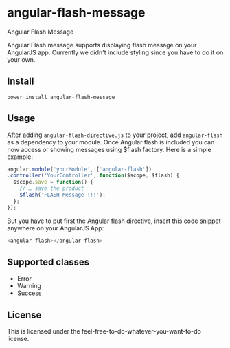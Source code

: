 # angular-flash-message
Angular Flash Message

Angular Flash message supports displaying flash message on your AngularJS app. Currently we didn't include styling since you have to do it on your own.

## Install
`bower install angular-flash-message`

## Usage
After adding `angular-flash-directive.js` to your project, add `angular-flash` as a dependency to your module. Once Angular flash is included you can now access or showing messages using $flash factory. Here is a simple example:

```javascript
angular.module('yourModule', ['angular-flash'])
.controller('YourController', function($scope, $flash) {
  $scope.save = function() {
    // … save the product
    $flash('FLASH Message !!!');
  };
});
```

But you have to put first the Angular flash directive, insert this code snippet anywhere on your AngularJS App:


```javascript
<angular-flash></angular-flash>
```
## Supported classes

  * Error
  *  Warning
  * Success


## License
This is licensed under the feel-free-to-do-whatever-you-want-to-do license.